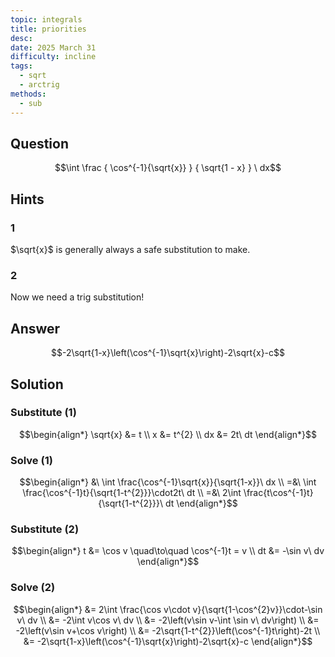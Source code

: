 ```yaml
---
topic: integrals
title: priorities
desc: 
date: 2025 March 31
difficulty: incline
tags:
  - sqrt
  - arctrig
methods:
  - sub
---
```



## Question
```math
\int
  \frac
    { \cos^{-1}{\sqrt{x}} }
    { \sqrt{1 - x} }
\ dx
```


## Hints

### 1
$\sqrt{x}$ is generally always a safe substitution to make.

### 2
Now we need a trig substitution!


## Answer
```math
-2\sqrt{1-x}\left(\cos^{-1}\sqrt{x}\right)-2\sqrt{x}-c
```


## Solution

### Substitute (1)
```math
\begin{align*}
  \sqrt{x} &= t
  \\ x &= t^{2}
  \\ dx &= 2t\ dt
\end{align*}
```

### Solve (1)
```math
\begin{align*}
  &\ \int \frac{\cos^{-1}\sqrt{x}}{\sqrt{1-x}}\ dx
  \\ =&\ \int \frac{\cos^{-1}t}{\sqrt{1-t^{2}}}\cdot2t\ dt
  \\ =&\ 2\int \frac{t\cos^{-1}t}{\sqrt{1-t^{2}}}\ dt
\end{align*}
```

### Substitute (2)
```math
\begin{align*}
  t &= \cos v \quad\to\quad \cos^{-1}t = v
  \\ dt &= -\sin v\ dv
\end{align*}
```

### Solve (2)
```math
\begin{align*}
  &= 2\int \frac{\cos v\cdot v}{\sqrt{1-\cos^{2}v}}\cdot-\sin v\ dv
  \\ &= -2\int v\cos v\ dv
  \\ &= -2\left(v\sin v-\int \sin v\ dv\right)
  \\ &= -2\left(v\sin v+\cos v\right)
  \\ &= -2\sqrt{1-t^{2}}\left(\cos^{-1}t\right)-2t
  \\ &= -2\sqrt{1-x}\left(\cos^{-1}\sqrt{x}\right)-2\sqrt{x}-c
\end{align*}
```
